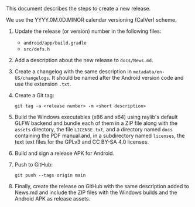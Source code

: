 This document describes the steps to create a new release.

We use the YYYY.0M.0D.MINOR calendar versioning (CalVer) scheme.

1. Update the release (or version) number in the following files:

   * ``android/app/build.gradle``
   * ``src/defs.h``

2. Add a description about the new release to ``docs/News.md``.

3. Create a changelog with the same description in ``metadata/en-US/changelogs``.
   It should be named after the Android version code and use the extension
   ``.txt``.

4. Create a Git tag:

   ``git tag -a <release number> -m <short description>``

5. Build the Windows executables (x86 and x64) using raylib's default GLFW
   backend and bundle each of them in a ZIP file along with the ``assets``
   directory, the file ``LICENSE.txt``, and a directory named ``docs``
   containing the PDF manual and, in a subdirectory named ``licenses``, the
   text text files for the GPLv3 and CC BY-SA 4.0 licenses.

6. Build and sign a release APK for Android.

7. Push to GitHub:

   ``git push --tags origin main``

8. Finally, create the release on GitHub with the same description added to
   News.md and include the ZIP files with the Windows builds and the Android
   APK as release assets.

